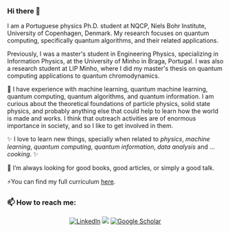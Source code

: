 ### Hi there 👋

I am a Portuguese physics Ph.D. student at NQCP, Niels Bohr Institute, University of Copenhagen, Denmark. My research focuses on quantum computing, specifically quantum algorithms, and their related applications.


Previously, I was a master's student in Engineering Physics, specializing in Information Physics, at the University of Minho in Braga, Portugal.
I was also a research student at LIP Minho, where I did my master's thesis on quantum computing applications to quantum chromodynamics.


🔭 I have experience with machine learning, quantum machine learning, quantum computing, quantum algorithms, and quantum information. I am curious about the theoretical foundations of particle physics, solid state physics, and probably anything else that could help to learn how the world is made and works. I think that outreach activities are of enormous importance in society, and so I like to get involved in them.


✨ I love to learn new things, specially when related to _physics_, _machine learning_, _quantum computing_, _quantum information_, _data analysis_ and ... _cooking_. ✨


👯 I’m always looking for good books, good articles, or simply a good talk.

⚡You can find my full curriculum [here](https://github.com/mgabijo/mgabijo/blob/main/cv_git.pdf).
### 📫 How to reach me:

<div align="center">
    <a href="https://www.linkedin.com/in/maria-gabriela-oliveira-0979ba195/"><img src="https://img.shields.io/badge/LinkedIn-%230077B5.svg?logo=linkedin&logoColor=white" alt="LinkedIn"></a>
    <a href="https://twitter.com/_mgabijo_"><img src="https://img.shields.io/badge/-000000?logo=x&color=%23000000"></a>
    <a href="https://scholar.google.com/citations?user=JQVh094AAAAJ&hl=en"><img src="https://img.shields.io/badge/Google%20Scholar-%20blue?logo=googlescholar&color=white" alt="Google Scholar"></a>
</div>
<!--
--### :fire: My Stats :
--[![GitHub Streak](http://github-readme-streak-stats.herokuapp.com?user=mgabijo&theme=dark&background=0F6E24)](https://git.io/streak-stats)

**mgabijo/mgabijo** is a ✨ _special_ ✨ repository because its `README.md` (this file) appears on your GitHub profile.

Here are some ideas to get you started:

- 🔭 I’m currently working on ...
- 🌱 I’m currently learning ...
- 👯 I’m looking to collaborate on ...
- 🤔 I’m looking for help with ...
- 💬 Ask me about ...
- 📫 How to reach me: ...
- 😄 Pronouns: ...
- ⚡ Fun fact: ...
-->
